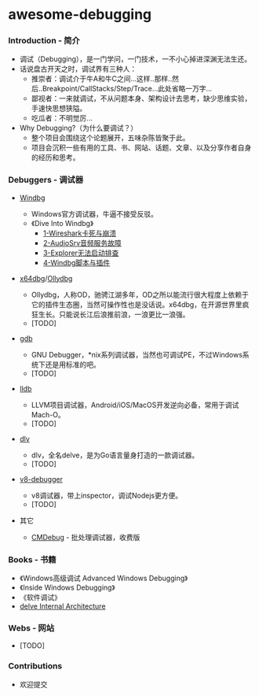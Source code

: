 # awesome-debugging

### Introduction - 简介
* 调试（Debugging），是一门学问，一门技术，一不小心掉进深渊无法生还。
* 话说盘古开天之时，调试界有三种人：
  * 推崇者：调试介于牛A和牛C之间...这样..那样..然后..Breakpoint/CallStacks/Step/Trace...此处省略一万字...
  * 鄙视者：一来就调试，不从问题本身、架构设计去思考，缺少思维实验，手速快思想狭隘。
  * 吃瓜者：不明觉厉...
* Why Debugging?（为什么要调试？）
  * 整个项目会围绕这个论题展开，五味杂陈皆聚于此。
  * 项目会沉积一些有用的工具、书、网站、话题、文章、以及分享作者自身的经历和思考。

### Debuggers - 调试器
* [Windbg](https://docs.microsoft.com/en-us/windows-hardware/drivers/debugger/debugger-download-tools)
  * Windows官方调试器，牛逼不接受反驳。
  * 《Dive Into Windbg》
    * [1-Wireshark卡死与崩溃](windbg/dive-into-windbg/1-Wireshark卡死与崩溃/1-Wireshark卡死与崩溃.md)
    * [2-AudioSrv音频服务故障](windbg/dive-into-windbg/2-AudioSrv音频服务故障/2-AudioSrv音频服务故障.md)
    * [3-Explorer无法启动排查](windbg/dive-into-windbg/3-Explorer无法启动排查/3-Explorer无法启动排查.md)
    * [4-Windbg脚本与插件](windbg/dive-into-windbg/4-Windbg脚本与插件/4-Windbg脚本与插件.md)

* [x64dbg](https://github.com/x64dbg/x64dbg)/[Ollydbg](http://www.ollydbg.de/)
  * Ollydbg，人称OD，驰骋江湖多年，OD之所以能流行很大程度上依赖于它的插件生态圈，当然可操作性也是没话说。x64dbg，在开源世界里疯狂生长。只能说长江后浪推前浪，一浪更比一浪强。
  * [TODO]

* [gdb](https://www.gnu.org/software/gdb/)
  * GNU Debugger，*nix系列调试器，当然也可调试PE，不过Windows系统下还是用标准的吧。
  * [TODO]

* [lldb](https://lldb.llvm.org/)
  * LLVM项目调试器，Android/iOS/MacOS开发逆向必备，常用于调试Mach-O。
  * [TODO] 

* [dlv](https://github.com/go-delve/delve)
  * dlv，全名delve，是为Go语言量身打造的一款调试器。
  * [TODO]

* [v8-debugger](https://v8.dev/docs/inspector)
  * v8调试器，带上inspector，调试Nodejs更方便。
  * [TODO]

* 其它
  * [CMDebug](https://jpsoft.com/all-downloads/downloads.html) - 批处理调试器，收费版

### Books - 书籍
* 《Windows高级调试 Advanced Windows Debugging》
* 《Inside Windows Debugging》
* 《软件调试》
* [delve Internal Architecture](dlv/delve_Internal_Architecture.pdf)

### Webs - 网站
* [TODO]

### Contributions
* 欢迎提交